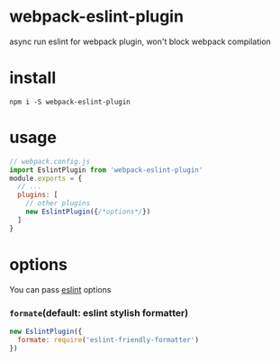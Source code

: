 # webpack-eslint-plugin

async run eslint for webpack plugin, won't block webpack compilation

# install

```
npm i -S webpack-eslint-plugin
```

# usage

```js
// webpack.config.js
import EslintPlugin from 'webpack-eslint-plugin'
module.exports = {
  // ...
  plugins: [
    // other plugins
    new EslintPlugin({/*options*/})
  ]
}
```

# options

You can pass [eslint](http://eslint.org/docs/developer-guide/nodejs-api#cliengine) options

### `formate`(default: eslint stylish formatter)

```js
new EslintPlugin({
  formate: require('eslint-friendly-formatter')
})
```




